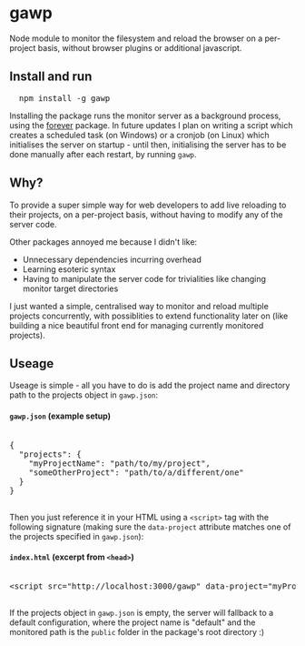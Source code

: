 # gawp
Node module to monitor the filesystem and reload the browser on a per-project basis, 
without browser plugins or additional javascript.

## Install and run

<pre>
  npm install -g gawp
</pre>

Installing the package runs the monitor server as a background process, 
using the [forever](https://www.npmjs.com/package/forever) package. In future updates I plan on writing a script which creates
a scheduled task (on Windows) or a cronjob (on Linux) which initialises the server on startup - until then, initialising the server
has to be done manually after each restart, by running `gawp`.

## Why?

To provide a super simple way for web developers to add live reloading to their projects, on a per-project basis, 
without having to modify any of the server code. 

Other packages annoyed me because I didn't like:
* Unnecessary dependencies incurring overhead
* Learning esoteric syntax
* Having to manipulate the server code for trivialities like changing monitor target directories

I just wanted a simple, centralised way to monitor and reload multiple projects concurrently, with possiblities to extend
functionality later on (like building a nice beautiful front end for managing currently monitored projects).

## Useage

Useage is simple - all you have to do is add the project name and directory path to the projects object in `gawp.json`:


#### `gawp.json` (example setup)

<pre>

{
  "projects": {
    "myProjectName": "path/to/my/project",
    "someOtherProject": "path/to/a/different/one"
  }
}

</pre>

Then you just reference it in your HTML using a `<script>` tag with the following signature 
(making sure the `data-project` attribute matches one of the projects specified in `gawp.json`):


#### `index.html` (excerpt from `<head>`)

<pre>

&lt;script src="http://localhost:3000/gawp" data-project="myProjectName"&gt;&lt;/script&gt;

</pre>

If the projects object in `gawp.json` is empty, the server will fallback to a default configuration, where the project name
is "default" and the monitored path is the `public` folder in the package's root directory :)